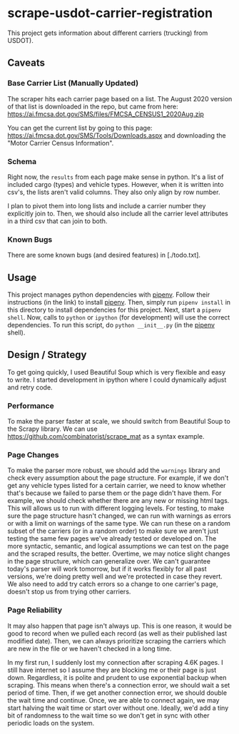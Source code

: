 # scrape-usdot-carrier-registration
This project gets information about different carriers (trucking) from USDOT).

## Caveats
### Base Carrier List (Manually Updated)
The scraper hits each carrier page based on a list.
The August 2020 version of that list is downloaded in the repo, but came from here:
https://ai.fmcsa.dot.gov/SMS/files/FMCSA_CENSUS1_2020Aug.zip

You can get the current list by going to this page:
https://ai.fmcsa.dot.gov/SMS/Tools/Downloads.aspx and downloading the "Motor Carrier Census Information".

### Schema
Right now, the `results` from each page make sense in python.
It's a list of included cargo (types) and vehicle types.
However, when it is written into csv's, the lists aren't valid columns.
They also only align by row number.

I plan to pivot them into long lists and include a carrier number they explicitly join to.
Then, we should also include all the carrier level attributes in a third csv that can join to both.

### Known Bugs
There are some known bugs (and desired features) in [./todo.txt].

## Usage
This project manages python dependencies with [pipenv].
Follow their instructions (in the link) to install [pipenv].
Then, simply run `pipenv install` in this directory to install dependencies for this project.
Next, start a `pipenv shell`.
Now, calls to `python` or `ipython` (for development) will use the correct dependencies.
To run this script, do `python __init__.py` (in the [pipenv] shell).

## Design / Strategy
To get going quickly, I used Beautiful Soup which is very flexible and easy to write.
I started development in ipython where I could dynamically adjust and retry code.

### Performance
To make the parser faster at scale, we should switch from Beautiful Soup to the Scrapy library.
We can use https://github.com/combinatorist/scrape_mat as a syntax example.

### Page Changes
To make the parser more robust, we should add the `warnings` library and check every assumption about the page structure.
For example, if we don't get any vehicle types listed for a certain carrier, we need to know whether that's because we failed to parse them or the page didn't have them.
For example, we should check whether there are any new or missing html tags.
This will allows us to run with different logging levels.
For testing, to make sure the page structure hasn't changed, we can run with warnings as errors or with a limit on warnings of the same type.
We can run these on a random subset of the carriers (or in a random order) to make sure we aren't just testing the same few pages we've already tested or developed on.
The more syntactic, semantic, and logical assumptions we can test on the page and the scraped results, the better.
Overtime, we may notice slight changes in the page structure, which can generalize over.
We can't guarantee today's parser will work tomorrow, but if it works flexibly for all past versions, we're doing pretty well and we're protected in case they revert.
We also need to add try catch errors so a change to one carrier's page, doesn't stop us from trying other carriers.

### Page Reliability
It may also happen that page isn't always up.
This is one reason, it would be good to record when we pulled each record (as well as their published last modified date).
Then, we can always prioritize scraping the carriers which are new in the file or we haven't checked in a long time.

In my first run, I suddenly lost my connection after scraping 4.6K pages.
I still have internet so I assume they are blocking me or their page is just down.
Regardless, it is polite and prudent to use exponential backup when scraping.
This means when there's a connection error, we should wait a set period of time.
Then, if we get another connection error, we should double the wait time and continue.
Once, we are able to connect again, we may start halving the wait time or start over without one.
Ideally, we'd add a tiny bit of randomness to the wait time so we don't get in sync with other periodic loads on the system.

[pipenv]: https://docs.pipenv.org/
